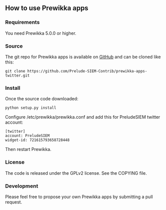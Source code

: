 ## How to use Prewikka apps

### Requirements

You need Prewikka 5.0.0 or higher.

### Source

The git repo for Prewikka apps is available on [GitHub](https://github.com/Prelude-SIEM-Contrib/prewikka-apps-twitter) and can be cloned like this:

    git clone https://github.com/Prelude-SIEM-Contrib/prewikka-apps-twitter.git

### Install

Once the source code downloaded:

    python setup.py install

Configure /etc/prewikka/prewikka.conf and add this for PreludeSIEM twitter account:

    [twitter]
    account: PreludeSIEM
    widget-id: 721615793658728448

Then restart Prewikka.

### License

The code is released under the GPLv2 license. See the COPYING file.

### Development

Please feel free to propose your own Prewikka apps by submitting a pull request.
